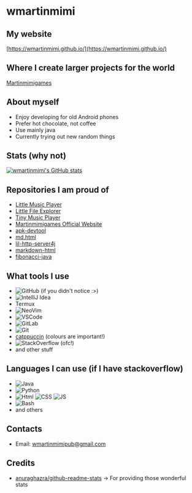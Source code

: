 # wmartinmimi

<!--
**wmartinmimi/wmartinmimi** is a ✨ _special_ ✨ repository because its `README.md` (this file) appears on your GitHub profile.

Here are some ideas to get you started:

- 🔭 I’m currently working on ...
- 🌱 I’m currently learning ...
- 👯 I’m looking to collaborate on ...
- 🤔 I’m looking for help with ...
- 💬 Ask me about ...
- 📫 How to reach me: ...
- 😄 Pronouns: ...
- ⚡ Fun fact: ...
-->

## My website

[https://wmartinmimi.github.io/](https://wmartinmimi.github.io/)

## Where I create larger projects for the world

[Martinmimigames](https://github.com/martinmimigames)

## About myself

- Enjoy developing for old Android phones
- Prefer hot chocolate, not coffee
- Use mainly java
- Currently trying out new random things

## Stats (why not)

[![wmartinmimi's GitHub stats](https://github-readme-stats.vercel.app/api?username=wmartinmimi&count_private=true&show_icons=true&include_all_commits=true)](https://github.com/wmartinmimi)

## Repositories I am proud of

- [Little Music Player](https://github.com/martinmimigames/little-music-player)
- [Little File Explorer](https://github.com/martinmimigames/little-file-explorer)
- [Tiny Music Player](https://github.com/martinmimigames/tiny-music-player)
- [Martinmimigames Official Website](https://github.com/martinmimigames/martinmimigames.github.io)
- [apk-devtool](https://github.com/wmartinmimi/apk-devtool)
- [md.html](https://github.com/wmartinmimi/md.html)
- [lil-http-server4j](https://github.com/wmartinmimi/lil-http-server4j)
- [markdown-html](https://github.com/wmartinmimi/markdown-html)
- [fibonacci-java](https://github.com/wmartinmimi/fibonacci-java)

## What tools I use

- ![GitHub](https://img.shields.io/badge/-GitHub-black?style=flat&logo=github&color=181717) (if you didn't notice :>)
- ![IntelliJ Idea](https://img.shields.io/badge/-IntelliJ%20Idea-black?style=flat&logo=intellijidea&logoColor=000000&labelColor=ffffff&color=6B57FF)
- Termux
- ![NeoVim](https://img.shields.io/badge/-Neovim-black?style=flat&logo=neovim&color=57A143&labelColor=0e588b)
- ![VSCode](https://img.shields.io/badge/-VSCode-black?style=flat&logo=visualstudiocode&logoColor=007ACC&color=007ACC&labelColor=000000)
- ![GitLab](https://img.shields.io/badge/-GitLab-black?style=flat&logo=gitlab&labelColor=ffffff&color=FC6D26)
- ![Git](https://img.shields.io/badge/-Git-black?style=flat&logo=git&color=F05032&labelColor=000000)
- [catppuccin](https://github.com/catppuccin/catppuccin) (colours are important!)
- ![StackOverflow](https://img.shields.io/badge/-StackOverflow-black?style=flat&logo=stackoverflow&color=F58025&labelColor=000000) (ofc!)
- and other stuff

## Languages I can use (if I have stackoverflow)
- ![Java](https://img.shields.io/badge/-Java-black?style=flat&logo=openjdk&logoColor=000000&labelColor=ffffff&color=f73534)
- ![Python](https://img.shields.io/badge/-Python-F7DF1E?style=flat&logo=python&logoColor=F7DF1E&labelColor=3776AB)
- ![Html](https://img.shields.io/badge/-Html-E34F26?style=flat&logo=html5&logoColor=white)
  ![CSS](https://img.shields.io/badge/-CSS-1572B6?style=flat&logo=css3)
  ![JS](https://img.shields.io/badge/-JavaScript-black?style=flat&logo=javascript)
- ![Bash](https://img.shields.io/badge/-Bash-3e474a?style=flat&logo=gnubash)
- and others

## Contacts

- Email: wmartinmimipub@gmail.com

## Credits

- [anuraghazra/github-readme-stats](https://github.com/anuraghazra/github-readme-stats) -> For providing those wonderful stats
